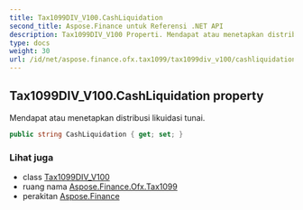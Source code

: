 ```yaml
---
title: Tax1099DIV_V100.CashLiquidation
second_title: Aspose.Finance untuk Referensi .NET API
description: Tax1099DIV_V100 Properti. Mendapat atau menetapkan distribusi likuidasi tunai.
type: docs
weight: 30
url: /id/net/aspose.finance.ofx.tax1099/tax1099div_v100/cashliquidation/
---
```

## Tax1099DIV_V100.CashLiquidation property

Mendapat atau menetapkan distribusi likuidasi tunai.

```csharp
public string CashLiquidation { get; set; }
```

### Lihat juga

* class [Tax1099DIV_V100](../)
* ruang nama [Aspose.Finance.Ofx.Tax1099](../../tax1099div_v100/)
* perakitan [Aspose.Finance](../../../)


